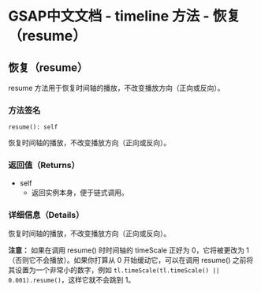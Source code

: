 # GSAP中文文档 - timeline 方法 - 恢复（resume）

## 恢复（resume）

resume 方法用于恢复时间轴的播放，不改变播放方向（正向或反向）。

### 方法签名

```plaintext
resume(): self
```

恢复时间轴的播放，不改变播放方向（正向或反向）。

### 返回值（Returns）

- self
  - 返回实例本身，便于链式调用。

### 详细信息（Details）

恢复时间轴的播放，不改变播放方向（正向或反向）。

**注意：** 如果在调用 resume() 时时间轴的 timeScale 正好为 0，它将被更改为 1（否则它不会播放）。如果你打算从 0 开始缓动它，可以在调用 resume() 之前将其设置为一个非常小的数字，例如 `tl.timeScale(tl.timeScale() || 0.001).resume()`，这样它就不会跳到 1。
